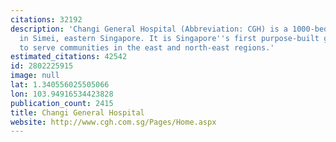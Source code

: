 ```yaml
---
citations: 32192
description: 'Changi General Hospital (Abbreviation: CGH) is a 1000-bed hospital located
  in Simei, eastern Singapore. It is Singapore''s first purpose-built general hospital
  to serve communities in the east and north-east regions.'
estimated_citations: 42542
id: 2802225915
image: null
lat: 1.340556025505066
lon: 103.94916534423828
publication_count: 2415
title: Changi General Hospital
website: http://www.cgh.com.sg/Pages/Home.aspx
---
```

